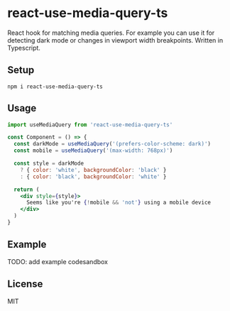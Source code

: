 # react-use-media-query-ts

React hook for matching media queries. For example you can use it for detecting dark mode or changes in viewport width breakpoints. Written in Typescript.

## Setup

```
npm i react-use-media-query-ts
```

## Usage

```jsx
import useMediaQuery from 'react-use-media-query-ts'

const Component = () => {
  const darkMode = useMediaQuery('(prefers-color-scheme: dark)')
  const mobile = useMediaQuery('(max-width: 768px)')

  const style = darkMode
    ? { color: 'white', backgroundColor: 'black' }
    : { color: 'black', backgroundColor: 'white' }

  return (
    <div style={style}>
      Seems like you're {!mobile && 'not'} using a mobile device
    </div>
  )
}
```

## Example

TODO: add example codesandbox

## License

MIT
